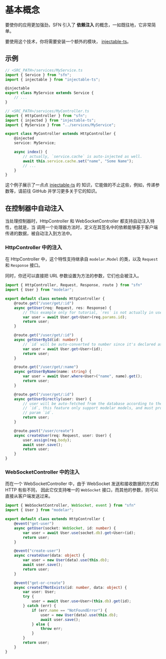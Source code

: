 <!-- title: 依赖注入; order: 18 -->
# 基本概念

要使你的应用更加强劲，SFN 引入了 **依赖注入** 的概念，一如既往地，它非常简单。

要使用这个技术，你将需要安装一个额外的模块，
[injectable-ts](https://github.com/hyurl/injectable-ts)。

## 示例

```typescript
// <SRC_PATH>/services/MyService.ts
import { Service } from "sfn";
import { injectable } from "injectable-ts";

@injectable
export class MyService extends Service {
    // ...
}
```

```typescript
// <SRC_PATH>/services/MyController.ts
import { HttpController } from "sfn";
import { injected } from "injectable-ts";
import { MyService } from "../services/MyService";

export class MyController extends HttpController {
    @injected
    service: MyService;

    async index() {
        // actually, `service.cache` is auto-injected as well.
        await this.service.cache.set("name", "Some Name");
        // ...
    }
}
```

这个例子展示了一点点 [injectable-ts](https://github.com/hyurl/injectable-ts) 的
知识，它能做的不止这些，例如，传递参数等，请前往 GitHub 并学习更多关于它的知识。

## 在控制器中自动注入

当处理控制器时，HttpController 和 WebSocketController 都支持自动注入特性，也就是，当
调用一个处理器方法时，定义在其签名中的依赖能够基于客户端传递的数据，被自动注入到方法中。

### HttpController 中的注入

在 HttpController 中，这个特性支持继承自 `modelar.Model` 的类，以及 `Request` 和
`Response` 接口。

同时，你还可以直接把 URL 参数设置为方法的参数，它们也会被注入。

```typescript
import { HttpController, Request, Response, route } from "sfn"
import { User } from "modelar";

export default class extends HttpController {
    @route.get("/user/get/:id")
    async getUser(req: Request, res: Response) {
        // This example only for tutorial, `res` is not actually in use.
        var user = await User.get<User>(req.params.id);
        return user;
    }

    @route.get("/user/get/:id")
    async getUserById(id: number) {
        // `id` will be auto-converted to number since it's declared as a number
        var user = await User.get<User>(id);
        return user;
    }

    @route.get("/user/get/:name")
    async getUserByName(name: string) {
        var user = await User.where<User>("name", name).get();
        return user;
    }

    @route.get("/user/get/:id")
    async getUserDirectly(user: User) {
        // user will be auto-fetched from the database according to the given 
        // `id`, this feature only support modelar models, and must provide the 
        // param `id`.
        return user;
    }

    @route.post("/user/create")
    async createUser(req: Request, user: User) {
        user.assign(req.body);
        await user.save();
        return user;
    }
}
```

### WebSocketController 中的注入

而在一个 WebSocketController 中，由于 WebSocket 发送和接收数据的方式和 HTTP 有些不同，
因此它仅支持唯一的 `WebSocket` 接口，而其他的参数，则可以直接从客户端发送过来。

```typescript
import { WebSocketController, WebSocket, event } from "sfn"
import { User } from "modelar";

export default class extends HttpController {
    @event("get-user")
    async getUser(socket: WebSocket, id: number) {
        var user = await User.use(socket.db).get<User>(id);
        return user;
    }

    @event("create-user")
    async createUser(data: object) {
        var user = new User(data).use(this.db);
        await user.save();
        return user;
    }

    @event("get-or-create")
    async createIfNotExists(id: number, data: object) {
        var user: User;
        try {
            user = await User.use<User>(this.db).get(id);
        } catch (err) {
            if (err.name == "NotFoundError") {
                user = new User(data).use(this.db);
                await user.save();
            } else {
                throw err;
            }
        }
        return user;
    }
}
```